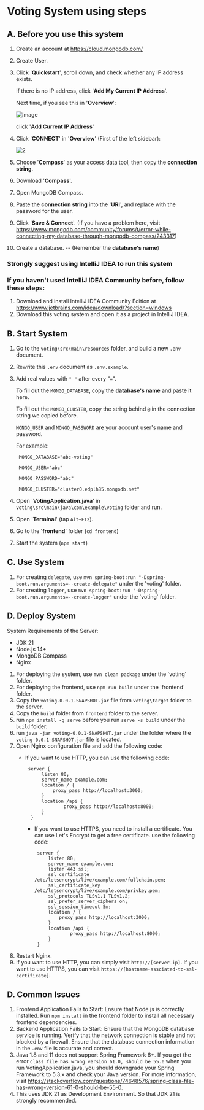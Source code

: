 # Voting System using steps
## A. Before you use this system
1. Create an account at https://cloud.mongodb.com/
2. Create User.
3. Click '**Quickstart**', scroll down, and check whether any IP address exists.

   If there is no IP address, click '**Add My Current IP Address**'.

   Next time, if you see this in '**Overview**':

   ![image](https://github.com/wy8881/voting/assets/74237376/ca759087-d4f0-40b9-be5f-67d229075922)

   click '**Add Current IP Address**'
5. Click '**CONNECT**' in '**Overview**' (First of the left sidebar):

   ![2](https://github.com/wy8881/voting/assets/74237376/4966521d-f251-455b-8224-e36f0125e4ef)

7. Choose '**Compass**' as your access data tool, then copy the **connection string**.
8. Download '**Compass**'.
9. Open MongoDB Compass.
10. Paste the **connection string** into the '**URI**', and replace **<password>** with the password for the user. 
11. Click '**Save & Connect**'. (If you have a problem here, visit https://www.mongodb.com/community/forums/t/error-while-connecting-my-database-through-mongodb-compass/243317)
12. Create a database. -- (Remember the **database's name**)
### Strongly suggest using IntelliJ IDEA to run this system
### If you haven't used IntelliJ IDEA Community before, follow these steps:
1. Download and install IntelliJ IDEA Community Edition at https://www.jetbrains.com/idea/download/?section=windows
2. Download this voting system and open it as a project in IntelliJ IDEA.
## B. Start System
1. Go to the `voting\src\main\resources` folder, and build a new `.env` document.
2. Rewrite this `.env` document as `.env.example`.
3. Add real values with `" "` after every "`=`".
   
   To fill out the `MONGO_DATABASE`, copy the **database's name** and paste it here.
   
   To fill out the `MONGO_CLUSTER`, copy the string behind `@` in the connection string we copied before.
   
   `MONGO_USER` and `MONGO_PASSWORD` are your account user's name and password.
   
   For example:
   
        MONGO_DATABASE="abc-voting"
   
        MONGO_USER="abc"
   
        MONGO_PASSWORD="abc"
   
        MONGO_CLUSTER="cluster0.edplh85.mongodb.net"
5. Open '**VotingApplication.java**' in `voting\src\main\java\com\example\voting` folder and run.
6. Open '**Terminal**' (tap `Alt+F12`).
7. Go to the '**frontend**' folder (`cd frontend`)
8. Start the system (`npm start`)
## C. Use System
1. For creating `delegate`, use `mvn spring-boot:run "-Dspring-boot.run.arguments=--create-delegate"` under the 'voting' folder.
2. For creating `logger`, use `mvn spring-boot:run "-Dspring-boot.run.arguments=--create-logger"` under the 'voting' folder.

## D. Deploy System
System Requirements of the Server:
- JDK 21
- Node.js 14+
- MongoDB Compass
- Nginx

1. For deploying the system, use `mvn clean package` under the 'voting' folder.
2. For deploying the frontend, use `npm run build` under the 'frontend' folder.
3. Copy the `voting-0.0.1-SNAPSHOT.jar` file from `voting\target` folder to the server.
4. Copy the `build` folder from `frontend` folder to the server.
5. run `npm install -g serve` before you run `serve -s build` under the `build` folder.
6. run `java -jar voting-0.0.1-SNAPSHOT.jar` under the folder where the `voting-0.0.1-SNAPSHOT.jar` file is located.
7. Open Nginx configuration file and add the following code:
    - If you want to use HTTP, you can use the following code:
   
           server {
                listen 80;
                server_name example.com;
                location / {
                    proxy_pass http://localhost:3000;
                }
                location /api {
                        proxy_pass http://localhost:8000;
                }
            }

      - If you want to use HTTPS, you need to install a certificate. You can use Let's Encrypt to get a free certificate.
        use the following code:  

             server {
                 listen 80;
                 server_name example.com;
                 listen 443 ssl;
                 ssl_certificate /etc/letsencrypt/live/example.com/fullchain.pem;
                 ssl_certificate_key /etc/letsencrypt/live/example.com/privkey.pem;
                 ssl_protocols TLSv1.1 TLSv1.2;
                 ssl_prefer_server_ciphers on;
                 ssl_session_timeout 5m;
                 location / {
                     proxy_pass http://localhost:3000;
                 }
                 location /api {
                         proxy_pass http://localhost:8000;
                 }
             }

8. Restart Nginx.
9. If you want to use HTTP, you can simply visit `http://[server-ip]`. If you want to use HTTPS, you can visit `https://[hostname-assciated-to-ssl-certificate]`.


## D. Common Issues
1. Frontend Application Fails to Start: 
        Ensure that Node.js is correctly installed. Run `npm install` in the frontend folder to install all necessary frontend dependencies.
2. Backend Application Fails to Start: 
        Ensure that the MongoDB database service is running. Verify that the network connection is stable and not blocked by a firewall. Ensure that the database connection information in the `.env` file is accurate and correct.
3. Java 1.8 and 11 does not support Spring Framework 6+. If you get the error `class file has wrong version 61.0, should be 55.0` when you run VotingApplication.java, you should downgrade your Spring Framework to 5.3.x and check your Java version. For more information, visit https://stackoverflow.com/questions/74648576/spring-class-file-has-wrong-version-61-0-should-be-55-0.
4. This uses JDK 21 as Development Environment. So that JDK 21 is strongly recommended.
